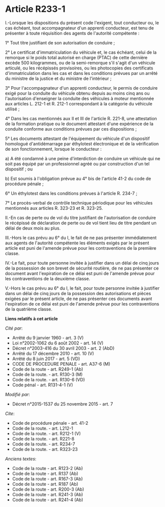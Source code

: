 # Article R233-1

I.-Lorsque les dispositions du présent code l'exigent, tout conducteur ou, le cas échéant, tout accompagnateur d'un apprenti
conducteur, est tenu de présenter à toute réquisition des agents de l'autorité compétente : 

1° Tout titre justifiant de son autorisation de conduire ; 

2° Le certificat d'immatriculation du véhicule et, le cas échéant, celui de la remorque si le poids total autorisé en charge
(PTAC) de cette dernière excède 500 kilogrammes, ou de la semi-remorque s'il s'agit d'un véhicule articulé, ou les récépissés
provisoires, ou les photocopies des certificats d'immatriculation dans les cas et dans les conditions prévues par un arrêté
du ministre de la justice et du ministre de l'intérieur ; 

3° Pour l'accompagnateur d'un apprenti conducteur, le permis de conduire exigé pour la conduite du véhicule obtenu depuis au
moins cinq ans ou l'autorisation d'enseigner la conduite des véhicules à moteur mentionnée aux articles L. 212-1 et R. 212-1
correspondant à la catégorie du véhicule utilisé ; 

4° Dans les cas mentionnés aux II et III de l'article R. 221-8, une attestation de la formation pratique ou le document
attestant d'une expérience de la conduite conforme aux conditions prévues par ces dispositions ; 

5° Les documents attestant de l'équipement du véhicule d'un dispositif homologué d'antidémarrage par éthylotest électronique
et de la vérification de son fonctionnement, lorsque le conducteur : 

a) A été condamné à une peine d'interdiction de conduire un véhicule qui ne soit pas équipé par un professionnel agréé ou par
construction d'un tel dispositif ; ou 

b) Est soumis à l'obligation prévue au 4° bis de l'article 41-2 du code de procédure pénale ; 

6° Un éthylotest dans les conditions prévues à l'article R. 234-7 ; 

7° Le procès-verbal de contrôle technique périodique pour les véhicules mentionnés aux articles R. 323-23 et R. 323-25. 

II.-En cas de perte ou de vol du titre justifiant de l'autorisation de conduire le récépissé de déclaration de perte ou de
vol tient lieu de titre pendant un délai de deux mois au plus. 

III.-Hors le cas prévu au 6° du I, le fait de ne pas présenter immédiatement aux agents de l'autorité compétente les éléments
exigés par le présent article est puni de l'amende prévue pour les contraventions de la première classe. 

IV.-Le fait, pour toute personne invitée à justifier dans un délai de cinq jours de la possession de son brevet de sécurité
routière, de ne pas présenter ce document avant l'expiration de ce délai est puni de l'amende prévue pour les contraventions
de la deuxième classe. 

V.-Hors le cas prévu au 6° du I, le fait, pour toute personne invitée à justifier dans un délai de cinq jours de la
possession des autorisations et pièces exigées par le présent article, de ne pas présenter ces documents avant l'expiration
de ce délai est puni de l'amende prévue pour les contraventions de la quatrième classe.

**Liens relatifs à cet article**

_Cité par_:

  - Arrêté du 9 janvier 1960 - art. 3 (V)
  - Loi n°2002-1062 du 6 août 2002 - art. 14 (V)
  - Décret n°2003-416 du 30 avril 2003 - art. 2 (AbD)
  - Arrêté du 17 décembre 2010 - art. 10 (V)
  - Arrêté du 8 juin 2017 - art. 5 (VD)
  - CODE DE PROCEDURE PENALE - art. A37-6 (M)
  - Code de la route - art. R249-1 (Ab)
  - Code de la route. - art. R130-3 (M)
  - Code de la route. - art. R130-6 (VD)
  - Code pénal - art. R131-4-1 (V)

_Modifié par_:

  - Décret n°2015-1537 du 25 novembre 2015 - art. 7

_Cite_:

  - Code de procédure pénale - art. 41-2
  - Code de la route. - art. L212-1
  - Code de la route. - art. R212-1 (V)
  - Code de la route. - art. R221-8
  - Code de la route. - art. R234-7
  - Code de la route. - art. R323-23

_Anciens textes_:

  - Code de la route - art. R123-2 (Ab)
  - Code de la route - art. R137 (Ab)
  - Code de la route - art. R167-3 (Ab)
  - Code de la route - art. R187 (Ab)
  - Code de la route - art. R200-3 (Ab)
  - Code de la route - art. R241-3 (Ab)
  - Code de la route - art. R241-4 (Ab)
